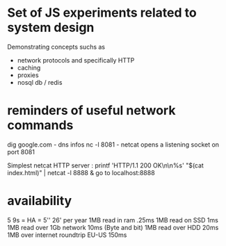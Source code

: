 # Set of JS experiments related to system design

Demonstrating concepts suchs as

* network protocols and specifically HTTP
* caching
* proxies
* nosql db / redis

# reminders of useful network commands
dig google.com - dns infos
nc -l 8081 - netcat opens a listening socket on port 8081

Simplest netcat HTTP server :
printf 'HTTP/1.1 200 OK\n\n%s' "$(cat index.html)" | netcat -l 8888
& go to localhost:8888

# availability
5 9s = HA = 5'' 26' per year
1MB read in ram .25ms
1MB read on SSD 1ms
1MB read over 1Gb network 10ms (Byte and bit)
1MB read over HDD 20ms
1MB over internet roundtrip EU-US 150ms
